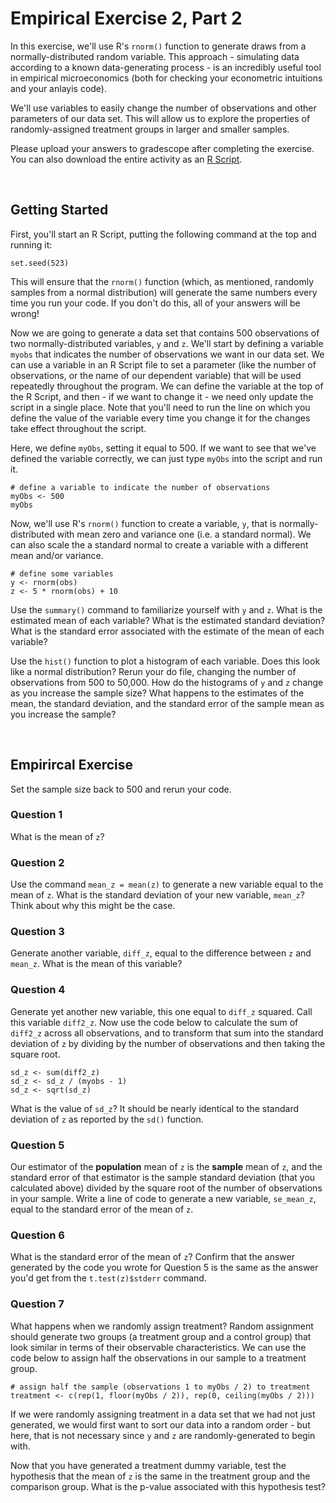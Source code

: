 # Empirical Exercise 2, Part 2

In this exercise, we'll use R's `rnorm()` function to generate draws from a normally-distributed random variable.  This approach - simulating data 
according to a known data-generating process - is an incredibly useful tool in empirical microeconomics (both for checking your econometric intuitions and 
your anlayis code).  

We'll use variables to easily change the number of observations and other parameters of our data set.  This will allow us to 
explore the properties of randomly-assigned treatment groups in larger and smaller samples.   

Please upload your answers to gradescope after completing the exercise.  You can also download the entire activity 
as an [R Script](https://pjakiela.github.io/ECON523/exercises/E2B-questions.do).  

<br>

## Getting Started 

First, you'll start an R Script, putting the following command at the top and running it:
```
set.seed(523)
```
This will ensure that the `rnorm()` function (which, as mentioned, randomly samples from a normal distribution) will generate the same numbers every time you run your code. If you don't do this, all of your answers will be wrong!  

Now we are going to generate a data set that contains 500 observations of two normally-distributed variables, `y` and `z`.  We'll start by defining a variable `myobs` that indicates the number of observations we want in our data set. We can use a variable in an R Script file to set a parameter (like the number of observations, or the name of our dependent variable) that will be used repeatedly throughout the program.  We can define the variable at the top of the R Script, and then - if we want to change it - we need only update the script in a single place. Note that you'll need to run the line on which you define the value of the variable every time you change it for the changes take effect throughout the script.

Here, we define `myObs`, setting it equal to 500.  If we want to see that we've defined the variable correctly, we can just type `myObs` into the script and run it.

```
# define a variable to indicate the number of observations
myObs <- 500
myObs
```
Now, we'll use R's `rnorm()` function to create a variable, `y`, that is normally-distributed with mean zero and variance one (i.e. a standard normal).  We can also scale the a standard normal to create a variable with a different mean and/or variance.
```
# define some variables
y <- rnorm(obs)
z <- 5 * rnorm(obs) + 10
```

Use the `summary()` command to familiarize yourself with `y` and `z`.  What is the estimated mean of each variable?  What is the estimated standard deviation? What is the standard error associated with the estimate of the mean of each variable?  

Use the `hist()` function to plot a histogram of each variable.  Does this look like a normal distribution?  Rerun your do file, changing the number of observations from 500 to 50,000.  How do the histograms of `y` and `z` change as you increase the sample size?  What happens to the estimates of the mean, the standard deviation, and the standard error of the sample mean as you increase the sample?  

<br> 

## Empirircal Exercise

Set the sample size back to 500 and rerun your code.  

### Question 1 

What is the mean of `z`?  

### Question 2 

Use the command `mean_z = mean(z)` to generate a new variable equal to the mean of `z`.  What is the standard deviation of your new variable, `mean_z`? Think about why this might be the case.

### Question 3

Generate another variable, `diff_z`, equal to the difference between `z` and `mean_z`.  What is the mean of this variable?

### Question 4 

Generate yet another new variable, this one equal to `diff_z` squared.  Call this variable `diff2_z`.  Now use the code below to calculate the sum of `diff2_z` across all observations, and to transform that sum into the standard deviation of `z` by dividing by the number of observations and then taking the square root.  
```
sd_z <- sum(diff2_z)
sd_z <- sd_z / (myobs - 1)
sd_z <- sqrt(sd_z)
```

What is the value of `sd_z`?  It should be nearly identical to the standard deviation of `z` as reported by the `sd()` function.  

### Question 5 

Our estimator of the **population** mean of `z` is the **sample** mean of `z`, and the standard error of that estimator is the sample standard deviation (that you calculated above) divided by the square root of the number of observations in your sample.  Write a line of code to generate a new variable, `se_mean_z`, equal to the standard error of the mean of `z`.  

### Question 6 

What is the standard error of the mean of `z`?  Confirm that the answer generated by the code you wrote for Question 5 is the same as the answer you'd get from the `t.test(z)$stderr` command.

### Question 7 

What happens when we randomly assign treatment?  Random assignment should generate two groups (a treatment group and a control group) that look similar in terms of their observable characteristics.  We can use the code below to assign half the observations in our sample to a treatment group.
```
# assign half the sample (observations 1 to myObs / 2) to treatment 
treatment <- c(rep(1, floor(myObs / 2)), rep(0, ceiling(myObs / 2)))
```

If we were randomly assigning treatment in a data set that we had not just generated, we would first want to sort our data into a random order - but here, that is not necessary since `y` and `z` are randomly-generated to begin with.  

Now that you have generated a treatment dummy variable, test the hypothesis that the mean of `z` is the same in the treatment group and the comparison group.  What is the p-value associated with this hypothesis test?  
